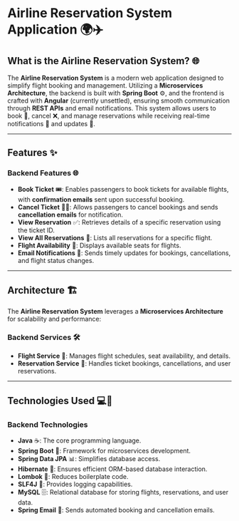 # **Airline Reservation System Application** 🌍✈️

## **What is the Airline Reservation System?** 🌐

The **Airline Reservation System** is a modern web application designed to simplify flight booking and management. Utilizing a **Microservices Architecture**, the backend is built with **Spring Boot** ⚙️, and the frontend is crafted with **Angular** (currently unsettled), ensuring smooth communication through **REST APIs** and email notifications. This system allows users to book 📅, cancel ❌, and manage reservations while receiving real-time notifications 📲 and updates 🔄.

---

## **Features** ✨

### **Backend Features** 🌐
- **Book Ticket** 🎟️: Enables passengers to book tickets for available flights, with **confirmation emails** sent upon successful booking.
- **Cancel Ticket** 🛑🛬: Allows passengers to cancel bookings and sends **cancellation emails** for notification.
- **View Reservation** ✅: Retrieves details of a specific reservation using the ticket ID.
- **View All Reservations** 📅: Lists all reservations for a specific flight.
- **Flight Availability** 🛫: Displays available seats for flights.
- **Email Notifications** 📧: Sends timely updates for bookings, cancellations, and flight status changes.

---

## **Architecture** 🏗️

The **Airline Reservation System** leverages a **Microservices Architecture** for scalability and performance:

### **Backend Services** 🛠️
- **Flight Service** 🛫: Manages flight schedules, seat availability, and details.
- **Reservation Service** 🎫: Handles ticket bookings, cancellations, and user reservations.

---

## **Technologies Used** 💻🔧

### **Backend Technologies**
- **Java** ☕️: The core programming language.
- **Spring Boot** 🌱: Framework for microservices development.
- **Spring Data JPA** 📊: Simplifies database access.
- **Hibernate** 🔄: Ensures efficient ORM-based database interaction.
- **Lombok** 📜: Reduces boilerplate code.
- **SLF4J** 📖: Provides logging capabilities.
- **MySQL** 🗄️: Relational database for storing flights, reservations, and user data.
- **Spring Email** 📧: Sends automated booking and cancellation emails.

